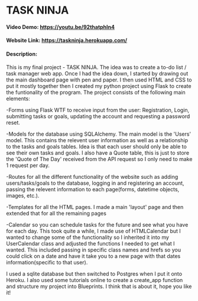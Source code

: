 # TASK NINJA
#### Video Demo:  <https://youtu.be/92thatphIn4>
#### Website Link: <https://taskninja.herokuapp.com/>
#### Description:
This is my final project - TASK NINJA. The idea was to create a to-do list / task manager web app. Once I had the idea down, I started by drawing out the main dashboard page with pen and paper. I then used HTML and CSS to put it mostly together then I created my python project using Flask to create the funtionality of the program. The project consists of the following main elements:
    
-Forms using Flask WTF to receive input from the user: Registration, Login, submitting tasks or goals, updating the account and requesting a password reset.
    
-Models for the database using SQLAlchemy. The main model is the 'Users' model. This contains the relevent user information as well as a relationship to the tasks and goals tables. Idea is that each user should only be able to see their own tasks and goals. I also have a Quote table, this is just to store the 'Quote of The Day' received from the API request so I only need to make 1 request per day.
    
-Routes for all the different functionality of the website such as adding users/tasks/goals to the database, logging in and registering an account, passing the relevent information to each page(forms, datetime objects, images, etc.).
   
-Templates for all the HTML pages. I made a main 'layout' page and then extended that for all the remaining pages
    
-Calendar so you can schedule tasks for the future and see what you have for each day.  This took quite a while, I made use of HTMLCalendar but I wanted to change some of the functionality so I inherited it into my UserCalendar class and adjusted the functions I needed to get what I wanted. This included passing in specific class names and hrefs so you could click on a date and have it take you to a new page with that dates information(specific to that user).
    
I used a sqlite database but then switched to Postgres when I put it onto Heroku.  I also used some tutorials online to create a create_app function and structure my project into Blueprints. I think that is about it, hope you like it!

